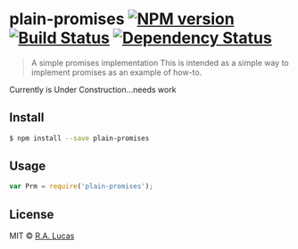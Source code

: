 # plain-promises [![NPM version][npm-image]][npm-url] [![Build Status][travis-image]][travis-url] [![Dependency Status][daviddm-image]][daviddm-url]
> A simple promises implementation
This is intended as a simple way to implement promises as an example of how-to.

Currently is Under Construction...needs work

## Install

```sh
$ npm install --save plain-promises
```


## Usage

```js
var Prm = require('plain-promises');

```

## License

MIT © [R.A. Lucas](ralucas.github.io)


[npm-image]: https://badge.fury.io/js/plain-promises.svg
[npm-url]: https://npmjs.org/package/plain-promises
[travis-image]: https://travis-ci.org/ralucas/plain-promises.svg?branch=master
[travis-url]: https://travis-ci.org/ralucas/plain-promises
[daviddm-image]: https://david-dm.org/ralucas/plain-promises.svg?theme=shields.io
[daviddm-url]: https://david-dm.org/ralucas/plain-promises
